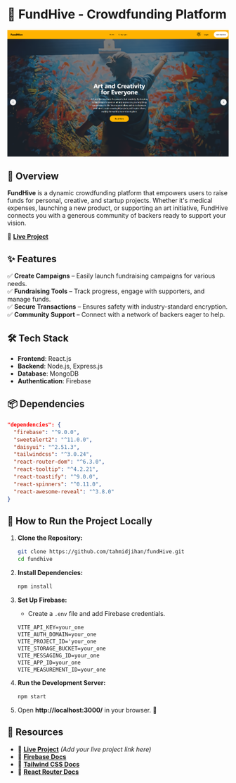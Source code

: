 # 🚀 FundHive - Crowdfunding Platform

<div align="middle">
<img src="./fundhive.jpg"/>
</div>

## 📌 Overview

**FundHive** is a dynamic crowdfunding platform that empowers users to raise funds for personal, creative, and startup projects. Whether it's medical expenses, launching a new product, or supporting an art initiative, FundHive connects you with a generous community of backers ready to support your vision.

🔗 **[Live Project](#)**

## ✨ Features

✅ **Create Campaigns** – Easily launch fundraising campaigns for various needs.  
✅ **Fundraising Tools** – Track progress, engage with supporters, and manage funds.  
✅ **Secure Transactions** – Ensures safety with industry-standard encryption.  
✅ **Community Support** – Connect with a network of backers eager to help.

## 🛠 Tech Stack

- **Frontend**: React.js
- **Backend**: Node.js, Express.js
- **Database**: MongoDB
- **Authentication**: Firebase

## 📦 Dependencies

```json
"dependencies": {
  "firebase": "^9.0.0",
  "sweetalert2": "^11.0.0",
  "daisyui": "^2.51.3",
  "tailwindcss": "^3.0.24",
  "react-router-dom": "^6.3.0",
  "react-tooltip": "^4.2.21",
  "react-toastify": "^9.0.0",
  "react-spinners": "^0.11.0",
  "react-awesome-reveal": "^3.8.0"
}
```

## 🚀 How to Run the Project Locally

1. **Clone the Repository:**

   ```sh
   git clone https://github.com/tahmidjihan/fundHive.git
   cd fundhive
   ```

2. **Install Dependencies:**

   ```sh
   npm install
   ```

3. **Set Up Firebase:**

   - Create a `.env` file and add Firebase credentials.

   ```env
   VITE_API_KEY=your_one
   VITE_AUTH_DOMAIN=your_one
   VITE_PROJECT_ID='your_one
   VITE_STORAGE_BUCKET=your_one
   VITE_MESSAGING_ID=your_one
   VITE_APP_ID=your_one
   VITE_MEASUREMENT_ID=your_one
   ```

4. **Run the Development Server:**

   ```sh
   npm start
   ```

5. Open **http://localhost:3000/** in your browser. 🎉

## 📎 Resources

- 🔗 **[Live Project](#)** _(Add your live project link here)_
- 📖 **[Firebase Docs](https://firebase.google.com/docs/)**
- 🎨 **[Tailwind CSS Docs](https://tailwindcss.com/docs/)**
- 🔧 **[React Router Docs](https://reactrouter.com/docs/en/v6/getting-started/overview)**
